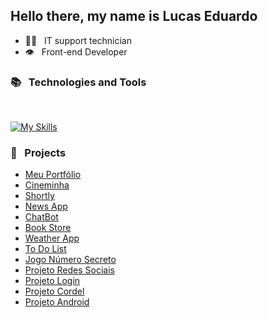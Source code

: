 ## Hello there, my name is Lucas Eduardo

* :technologist: &nbsp; IT support technician
* :eye: &nbsp; Front-end Developer

### :books: &nbsp; Technologies and Tools
<br>

[![My Skills](https://skillicons.dev/icons?i=html,css,js,ts,react,angular,nextjs,vue,vite,jquery,sass,vercel,git,github,linux,ubuntu,debian,windows,vscode,nodejs,npm,yarn,firebase,supabase,notion,figma,materialui,discord&theme=light&perline=14)](https://skillicons.dev)

### :rocket: &nbsp; Projects

* [Meu Portfólio](https://portfolio-devlucas.vercel.app/)
* [Cineminha](https://cineminha-streaming.vercel.app/)
* [Shortly](https://links-shortly.vercel.app/)
* [News App](https://l-news.vercel.app/)
* [ChatBot](https://basicchatgpt.vercel.app/)
* [Book Store](https://bookstore-l.vercel.app/)
* [Weather App](https://weather-l.vercel.app/)
* [To Do List](https://todolist-l.vercel.app/)
* [Jogo Número Secreto](https://jogo-numero-secreto-l.vercel.app/)
* [Projeto Redes Sociais](https://lucasecs92.github.io/projeto-redes-sociais/)
* [Projeto Login](https://lucasecs92.github.io/projeto-login/)
* [Projeto Cordel](https://lucasecs92.github.io/projeto-cordel/)
* [Projeto Android](https://lucasecs92.github.io/projeto-android/)

